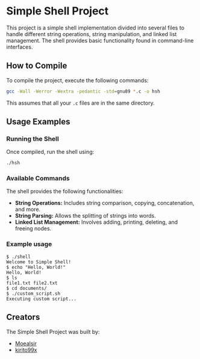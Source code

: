 # Simple Shell Project

This project is a simple shell implementation divided into several files to handle different string operations, string manipulation, and linked list management. The shell provides basic functionality found in command-line interfaces.

## How to Compile

To compile the project, execute the following commands:

```bash
gcc -Wall -Werror -Wextra -pedantic -std=gnu89 *.c -o hsh
```

This assumes that all your `.c` files are in the same directory.<br>
## Usage Examples

### Running the Shell

Once compiled, run the shell using:
```bash
./hsh
```


### Available Commands

The shell provides the following functionalities:

- **String Operations:** Includes string comparison, copying, concatenation, and more.
- **String Parsing:** Allows the splitting of strings into words.
- **Linked List Management:** Involves adding, printing, deleting, and freeing nodes.

### Example usage

```
$ ./shell
Welcome to Simple Shell!
$ echo "Hello, World!"
Hello, World!
$ ls
file1.txt file2.txt
$ cd documents/
$ ./custom_script.sh
Executing custom script...

```
## Creators

The Simple Shell Project was built by:

- [Moealsir](https://github.com/Moealsir)
- [kirito99x](https://github.com/kirito99x)
